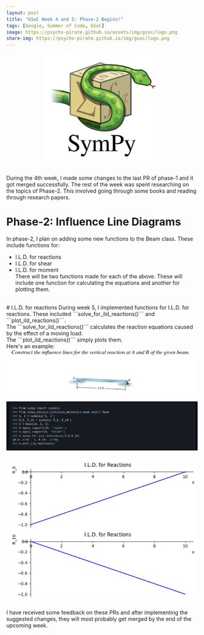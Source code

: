 ```yaml
---
layout: post
title: "GSoC Week 4 and 5: Phase-2 Begins!"
tags: [Google, Summer of Code, GSoC]
image: https://psycho-pirate.github.io/assets/img/gsoc/logo.png
share-img: https://psycho-pirate.github.io/img/gsoc/logo.png
---
```


<center><img src="/assets/img/gsoc/logo.png" alt="SymPy Logo" style="width:300px;height:300px;"></center><br>
During the 4th week, I made some changes to the last PR of phase-1 and it got merged successfully. The rest of the week was spent researching on the topics of Phase-2. This involved going through some books and reading through research papers.<br>

# Phase-2: Influence Line Diagrams 
In phase-2, I plan on adding some new functions to the Beam class. These include functions for:
* I.L.D. for reactions
* I.L.D. for shear
* I.L.D. for moment<br>
There will be two functions made for each of the above. These will include one function for calculating the equations and another for plotting them.<br>
<br>
# I.L.D. for reactions
During week 5, I implemented functions for I.L.D. for reactions. These included ```solve_for_ild_reactions()``` and ```plot_ild_reactions()```.<br>
The ```solve_for_ild_reactions()``` calculates the reaction equations caused by the effect of a moving load.<br>
The ```plot_ild_reactions()``` simply plots them.<br>
Here's an example:
<center><img src="/assets/img/ildrxn/ildrxm.png" alt="Example problem" ></center><br>
<center><img src="/assets/img/ildrxn/ildx2.png" alt="Code" ></center><br>
<center><img src="/assets/img/ildrxn/ildx.png" alt="Plot" ></center><br>
I have received some feedback on these PRs and after implementing the suggested changes, they will most probably get merged by the end of the upcoming week.